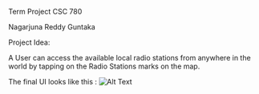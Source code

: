 Term Project CSC 780

Nagarjuna Reddy Guntaka

Project Idea:

A User can access the available local radio stations from anywhere in the world by tapping on the Radio Stations marks on the map.

The final UI looks like this :
![Alt Text](https://drive.google.com/file/d/1MblsctdjAtrMDsvi3yX32pHBQui6TyCH/preview)
